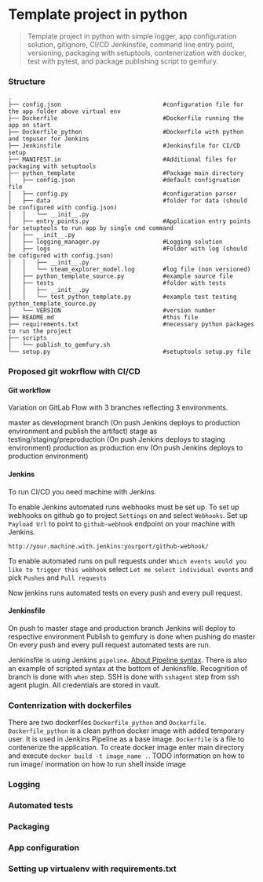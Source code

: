 Template project in python
======================
> Template project in python with simple logger,
> app configuration solution, gitignore, CI/CD Jenkinsfile, 
> command line entry point, versioning, packaging with setuptools,
> contenerization with docker, test with pytest, and package publishing script to gemfury.

### Structure
    .
    ├── config.json                             #configuration file for the app folder above virtual env
    ├── Dockerfile                              #Dockerfile running the app on start
    ├── Dockerfile_python                       #Dockerfile with python and tmpuser for Jenkins
    ├── Jenkinsfile                             #Jenkinsfile for CI/CD setup
    ├── MANIFEST.in                             #Additional files for packaging with setuptools
    ├── python_template                         #Package main directory
    │   ├── config.json                         #default configruation file
    │   ├── config.py                           #configuration parser
    │   ├── data                                #folder for data (should be configured with config.json)
    │   │   └── __init__.py
    │   ├── entry_points.py                     #Application entry points for setuptools to run app by single cmd command
    │   ├── __init__.py
    │   ├── logging_manager.py                  #Logging solution
    │   ├── logs                                #Folder with log (should be cofigured with config.json)
    │   │   ├── __init__.py
    │   │   └── steam_explorer_model.log        #log file (non versioned)
    │   ├── python_template_source.py           #example source file
    │   ├── tests                               #folder with tests
    │   │   ├── __init__.py
    │   │   └── test_python_template.py         #example test testing python_template_source.py
    │   └── VERSION                             #version number
    ├── README.md                               #this file
    ├── requirements.txt                        #necessary python packages to run the project
    ├── scripts                                 
    │   └── publish_to_gemfury.sh
    └── setup.py                                #setuptools setup.py file

### Proposed git wokrflow with CI/CD
#### Git workflow
Variation on GitLab Flow with 3 branches reflecting 3 environments.

master as development branch (On push Jenkins deploys to production environment and publish the artifact)
stage as testing/staging/preproduction (On push Jenkins deploys to staging environment)
production as production env (On push Jenkins deploys to production environment)

#### Jenkins
To run CI/CD you need machine with Jenkins.

To enable Jenkins automated runs webhooks must be set up. To set up webhooks on github go to project `Settings` on and select `Webhooks`.
Set up `Payload Url` to point to `github-webhook` endpoint on your machine with Jenkins.
   
    http://your.machine.with.jenkins:yourport/github-webhook/
    
To enable automated runs on pull requests 
under `Which events would you like to trigger this webhook` select 
`Let me select individual events` and pick `Pushes` and `Pull requests`

Now jenkins runs automated tests on every push and every pull request.

#### Jenkinsfile
On push to master stage and production branch Jenkins will deploy to respective environment
Publish to gemfury is done when pushing do master
On every push and every pull request automated tests are run.

Jenkinsfile is using Jenkins `pipeline`. [About Pipeline syntax](https://jenkins.io/doc/book/pipeline/syntax/).
There is also an example of scripted syntax at the bottom of Jenkinsfile.
Recognition of branch is done with `when` step.
SSH is done with `sshagent` step from ssh agent plugin.
All credentials are stored in vault.

### Contenrization with dockerfiles
There are two dockerfiles `Dockerfile_python` and `Dockerfile`. `Dockerfile_python` is a clean python docker image with added temporary user. It is used in Jenkins Pipeline as a base image. `Dockerfile` is a file to contenerize the application.
To create docker image enter main directory and execute `docker build -t image_name .`.
TODO information on how to run image/ inormation on how to run shell inside image

### Logging
### Automated tests
### Packaging
### App configuration
### Setting up virtualenv with requirements.txt



